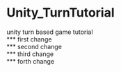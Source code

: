 # Unity_TurnTutorial
unity turn based game tutorial  
*** first change  
*** second change  
*** third change  
*** forth change
